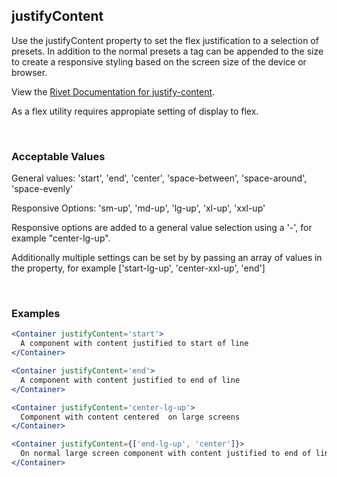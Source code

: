 ## justifyContent

Use the justifyContent property to set the flex justification to a selection of presets.  In addition to the normal presets a tag can be appended to the size to create a responsive styling based on the screen size of the device or browser.

View the [Rivet Documentation for justify-content](https://rivet.iu.edu/utilities/flex/#flex-shrink-and-flex-grow).

As a flex utility requires appropiate setting of display to flex.

<br/>

### Acceptable Values

General values: 'start', 'end', 'center', 'space-between', 'space-around', 'space-evenly'

Responsive Options: 'sm-up', 'md-up', 'lg-up', 'xl-up', 'xxl-up'

Responsive options are added to a general value selection using a '-', for example "center-lg-up".

Additionally multiple settings can be set by by passing an array of values in the property, for example ['start-lg-up', 'center-xxl-up', 'end']

<br/>

### Examples

```jsx
<Container justifyContent='start'>
  A component with content justified to start of line
</Container>

<Container justifyContent='end'>
  A component with content justified to end of line
</Container>

<Container justifyContent='center-lg-up'>
  Component with content centered  on large screens
</Container>

<Container justifyContent={['end-lg-up', 'center']}>
  On normal large screen component with content justified to end of line and centered on smaller screens.
</Container>
```
